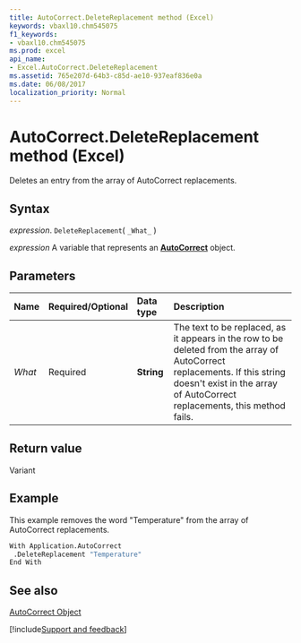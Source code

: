 ```yaml
---
title: AutoCorrect.DeleteReplacement method (Excel)
keywords: vbaxl10.chm545075
f1_keywords:
- vbaxl10.chm545075
ms.prod: excel
api_name:
- Excel.AutoCorrect.DeleteReplacement
ms.assetid: 765e207d-64b3-c85d-ae10-937eaf836e0a
ms.date: 06/08/2017
localization_priority: Normal
---
```



# AutoCorrect.DeleteReplacement method (Excel)

Deletes an entry from the array of AutoCorrect replacements.


## Syntax

_expression_. `DeleteReplacement`( `_What_` )

_expression_ A variable that represents an **[AutoCorrect](Excel.AutoCorrect(object).md)** object.


## Parameters



|Name|Required/Optional|Data type|Description|
|:-----|:-----|:-----|:-----|
| _What_|Required| **String**|The text to be replaced, as it appears in the row to be deleted from the array of AutoCorrect replacements. If this string doesn't exist in the array of AutoCorrect replacements, this method fails.|

## Return value

Variant


## Example

This example removes the word "Temperature" from the array of AutoCorrect replacements.


```vb
With Application.AutoCorrect 
 .DeleteReplacement "Temperature" 
End With
```


## See also


[AutoCorrect Object](Excel.AutoCorrect(object).md)

[!include[Support and feedback](~/includes/feedback-boilerplate.md)]